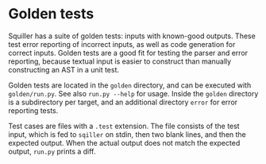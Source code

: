 # Golden tests

Squiller has a suite of golden tests: inputs with known-good outputs. These test
error reporting of incorrect inputs, as well as code generation for correct
inputs. Golden tests are a good fit for testing the parser and error reporting,
because textual input is easier to construct than manually constructing an AST
in a unit test.

Golden tests are located in the `golden` directory, and can be executed with
`golden/run.py`. See also `run.py --help` for usage. Inside the `golden`
directory is a subdirectory per target, and an additional directory `error`
for error reporting tests.

Test cases are files with a `.test` extension. The file consists of the test
input, which is fed to `sqiller` on stdin, then two blank lines, and then the
expected output. When the actual output does not match the expected output,
`run.py` prints a diff.
